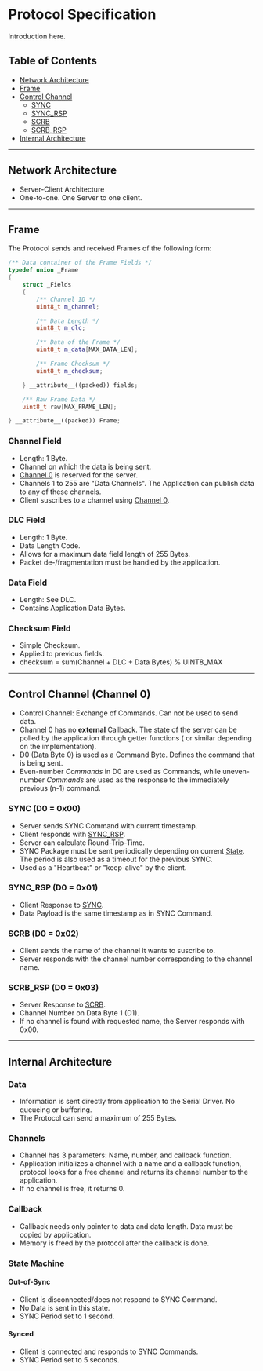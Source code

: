 # Protocol Specification

Introduction here.

## Table of Contents

- [Network Architecture](#network-architecture)
- [Frame](#frame)
- [Control Channel](#control-channel-channel-0)
  - [SYNC](#sync-d0--0x00)
  - [SYNC_RSP](#sync_rsp-d0--0x01)
  - [SCRB](#scrb-d0--0x02)
  - [SCRB_RSP](#scrb_rsp-d0--0x03)
- [Internal Architecture](#internal-architecture)

---

## Network Architecture

- Server-Client Architecture
- One-to-one. One Server to one client.

---

## Frame

The Protocol sends and received Frames of the following form:

```cpp
/** Data container of the Frame Fields */
typedef union _Frame
{
    struct _Fields
    {
        /** Channel ID */
        uint8_t m_channel;

        /** Data Length */
        uint8_t m_dlc;

        /** Data of the Frame */
        uint8_t m_data[MAX_DATA_LEN];

        /** Frame Checksum */
        uint8_t m_checksum;

    } __attribute__((packed)) fields;

    /** Raw Frame Data */
    uint8_t raw[MAX_FRAME_LEN];

} __attribute__((packed)) Frame;
```

### Channel Field

- Length: 1 Byte.
- Channel on which the data is being sent.
- [Channel 0](#control-channel-channel-0) is reserved for the server.
- Channels 1 to 255 are "Data Channels". The Application can publish data to any of these channels.
- Client suscribes to a channel using [Channel 0](#control-channel-channel-0).

### DLC Field

- Length: 1 Byte.
- Data Length Code.
- Allows for a maximum data field length of 255 Bytes.
- Packet de-/fragmentation must be handled by the application.

### Data Field

- Length: See DLC.
- Contains Application Data Bytes.

### Checksum Field

- Simple Checksum.
- Applied to previous fields.
- checksum = sum(Channel + DLC + Data Bytes) % UINT8_MAX

---

## Control Channel (Channel 0)

- Control Channel: Exchange of Commands. Can not be used to send data.
- Channel 0 has no **external** Callback. The state of the server can be polled by the application through getter functions ( or similar depending on the implementation).
- D0 (Data Byte 0) is used as a Command Byte. Defines the command that is being sent.
- Even-number *Commands* in D0 are used as Commands, while uneven-number *Commands* are used as the response to the immediately previous (n-1) command.

### SYNC (D0 = 0x00)

- Server sends SYNC Command with current timestamp.
- Client responds with [SYNC_RSP](#sync_rsp-d0--0x01).
- Server can calculate Round-Trip-Time.
- SYNC Package must be sent periodically depending on current [State](#state-machine). The period is also used as a timeout for the previous SYNC.
- Used as a "Heartbeat" or "keep-alive" by the client.

### SYNC_RSP (D0 = 0x01)

- Client Response to [SYNC](#sync-d0--0x00).
- Data Payload is the same timestamp as in SYNC Command.

### SCRB (D0 = 0x02)

- Client sends the name of the channel it wants to suscribe to.
- Server responds with the channel number corresponding to the channel name.

### SCRB_RSP (D0 = 0x03)

- Server Response to [SCRB](#scrb-d0--0x02).
- Channel Number on Data Byte 1 (D1).
- If no channel is found with requested name, the Server responds with 0x00.

---

## Internal Architecture

### Data

- Information is sent directly from application to the Serial Driver. No queueing or buffering.
- The Protocol can send a maximum of 255 Bytes.

### Channels

- Channel has 3 parameters: Name, number, and callback function.
- Application initializes a channel with a name and a callback function, protocol looks for a free channel and returns its channel number to the application.
- If no channel is free, it returns 0.

### Callback

- Callback needs only pointer to data and data length. Data must be copied by application.
- Memory is freed by the protocol after the callback is done.

### State Machine

#### Out-of-Sync

- Client is disconnected/does not respond to SYNC Command.
- No Data is sent in this state.
- SYNC Period set to 1 second.

#### Synced

- Client is connected and responds to SYNC Commands.
- SYNC Period set to 5 seconds.

